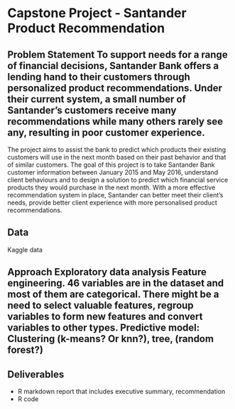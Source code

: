   
# Capstone Project - Santander Product Recommendation

## Problem Statement To support needs for a range of financial decisions, Santander Bank offers a lending hand to their customers through personalized product recommendations. Under their current system, a small number of Santander’s customers receive many recommendations while many others rarely see any, resulting in poor customer experience.

The project aims to assist the bank to predict which products their existing customers will use in the next month based on their past behavior and that of similar customers. The goal of this project is to take Santander Bank customer information between January 2015 and May 2016, understand client behaviours and to design a solution to predict which financial service products they would purchase in the next month. With a more effective recommendation system in place, Santander can better meet their client’s needs, provide better client experience with more personalised product recommendations.

## Data 
Kaggle data

## Approach Exploratory data analysis Feature engineering. 46 variables are in the dataset and most of them are categorical. There might be a need to select valuable features, regroup variables to form new features and convert variables to other types. Predictive model: Clustering (k-means? Or knn?), tree, (random forest?)

## Deliverables 
* R markdown report that includes executive summary, recommendation 
* R code
